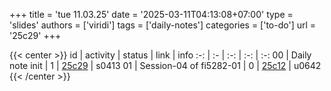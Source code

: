 +++
title = 'tue 11.03.25'
date = '2025-03-11T04:13:08+07:00'
type = 'slides'
authors = ['viridi']
tags = ['daily-notes']
categories = ['to-do']
url = '25c29'
+++

{{< center >}}
id | activity | status | link | info
:-: | :- | :-: | :-: | :-:
00 | Daily note init         | 1 | [25c29](/notes/25c29) | s0413
01 | Session-04 of fi5282-01 | 0 | [25c12](/notes/25c12) | u0642
{{< /center >}}
